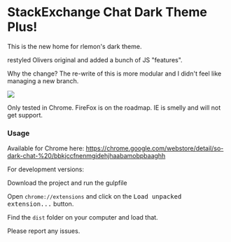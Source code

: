 # StackExchange Chat Dark Theme Plus!

This is the new home for rlemon's dark theme. 

restyled Olivers original and added a bunch of JS "features".   

Why the change? The re-write of this is more modular and I didn't feel like managing a new branch. 

![](http://i.imgur.com/xxMPtoI.png)

Only tested in Chrome. FireFox is on the roadmap. IE is smelly and will not get support. 

### Usage 

Available for Chrome here: https://chrome.google.com/webstore/detail/so-dark-chat-%20/bbkjccfnenmgidehjhaabamobpbaaghh  

For development versions:  

Download the project and run the gulpfile

Open `chrome://extensions` and click on the <kbd>Load unpacked extension...</kbd> button. 

Find the `dist` folder on your computer and load that. 

Please report any issues. 